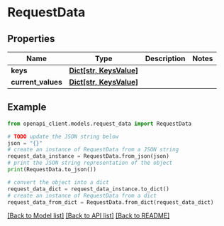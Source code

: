 # RequestData


## Properties

Name | Type | Description | Notes
------------ | ------------- | ------------- | -------------
**keys** | [**Dict[str, KeysValue]**](KeysValue.md) |  | 
**current_values** | [**Dict[str, KeysValue]**](KeysValue.md) |  | 

## Example

```python
from openapi_client.models.request_data import RequestData

# TODO update the JSON string below
json = "{}"
# create an instance of RequestData from a JSON string
request_data_instance = RequestData.from_json(json)
# print the JSON string representation of the object
print(RequestData.to_json())

# convert the object into a dict
request_data_dict = request_data_instance.to_dict()
# create an instance of RequestData from a dict
request_data_from_dict = RequestData.from_dict(request_data_dict)
```
[[Back to Model list]](../README.md#documentation-for-models) [[Back to API list]](../README.md#documentation-for-api-endpoints) [[Back to README]](../README.md)


